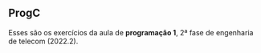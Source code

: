 ## ProgC

Esses são os exercícios da aula de **programação 1**,  2ª fase de engenharia de telecom (2022.2).
